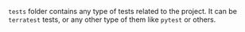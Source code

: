 `tests` folder contains any type of tests related to the project. It can be `terratest` tests, or any other type of them like `pytest` or others.
